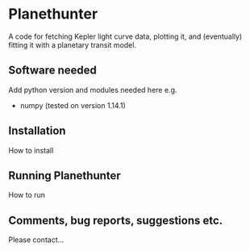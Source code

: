 # Planethunter 
A code for fetching Kepler light curve data, plotting it, and 
(eventually) fitting it with a planetary transit model. 

## Software needed 
Add python version and modules needed here e.g. 
* numpy (tested on version 1.14.1) 

## Installation 
How to install 

## Running Planethunter 
How to run 

## Comments, bug reports, suggestions etc. 
Please contact...
